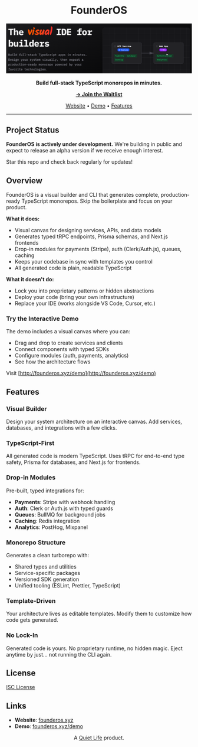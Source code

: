 <div align="center">
<h1>FounderOS</h1>
  <img src="website/readmelogo.png" alt="FounderOS" width="900">
  
  <p><strong>Build full-stack TypeScript monorepos in minutes.</strong></p>
  
  <p>
    <a href="https://founderos.xyz/#waitlist">
      <strong>→ Join the Waitlist</strong>
    </a>
  </p>
  
  <p>
    <a href="https://founderos.xyz">Website</a> •
    <a href="https://founderos.xyz/demo">Demo</a> •
    <a href="#features">Features</a>
  </p>
</div>

---

## Project Status

**FounderOS is actively under development.** We're building in public and expect to release an alpha version if we receive enough interest.

Star this repo and check back regularly for updates!

## Overview

FounderOS is a visual builder and CLI that generates complete, production-ready TypeScript monorepos. Skip the boilerplate and focus on your product.

**What it does:**

- Visual canvas for designing services, APIs, and data models
- Generates typed tRPC endpoints, Prisma schemas, and Next.js frontends
- Drop-in modules for payments (Stripe), auth (Clerk/Auth.js), queues, caching
- Keeps your codebase in sync with templates you control
- All generated code is plain, readable TypeScript

**What it doesn't do:**

- Lock you into proprietary patterns or hidden abstractions
- Deploy your code (bring your own infrastructure)
- Replace your IDE (works alongside VS Code, Cursor, etc.)

### Try the Interactive Demo

The demo includes a visual canvas where you can:

- Drag and drop to create services and clients
- Connect components with typed SDKs
- Configure modules (auth, payments, analytics)
- See how the architecture flows

Visit [http://founderos.xyz/demo](http://founderos.xyz/demo)

## Features

### Visual Builder

Design your system architecture on an interactive canvas. Add services, databases, and integrations with a few clicks.

### TypeScript-First

All generated code is modern TypeScript. Uses tRPC for end-to-end type safety, Prisma for databases, and Next.js for frontends.

### Drop-in Modules

Pre-built, typed integrations for:

- **Payments**: Stripe with webhook handling
- **Auth**: Clerk or Auth.js with typed guards
- **Queues**: BullMQ for background jobs
- **Caching**: Redis integration
- **Analytics**: PostHog, Mixpanel

### Monorepo Structure

Generates a clean turborepo with:

- Shared types and utilities
- Service-specific packages
- Versioned SDK generation
- Unified tooling (ESLint, Prettier, TypeScript)

### Template-Driven

Your architecture lives as editable templates. Modify them to customize how code gets generated.

### No Lock-In

Generated code is yours. No proprietary runtime, no hidden magic. Eject anytime by just... not running the CLI again.

## License

[ISC License](LICENSE)

## Links

- **Website**: [founderos.xyz](https://founderos.xyz)
- **Demo**: [founderos.xyz/demo](https://founderos.xyz/demo)

<div align="center">
  <p>A <a href="https://aquietlife.io">Quiet Life</a> product.</p>
</div>
